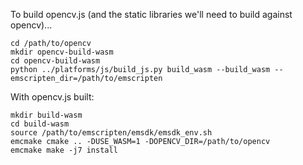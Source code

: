To build opencv.js (and the static libraries we'll need to build against opencv)...
```
cd /path/to/opencv
mkdir opencv-build-wasm
cd opencv-build-wasm
python ../platforms/js/build_js.py build_wasm --build_wasm --emscripten_dir=/path/to/emscripten
```

With opencv.js built:
```
mkdir build-wasm
cd build-wasm
source /path/to/emscripten/emsdk/emsdk_env.sh
emcmake cmake .. -DUSE_WASM=1 -DOPENCV_DIR=/path/to/opencv
emcmake make -j7 install
```

